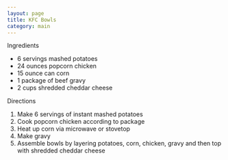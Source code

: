 ```yaml
---
layout: page
title: KFC Bowls
category: main
---
```


Ingredients
  * 6 servings mashed potatoes
  * 24 ounces popcorn chicken 
  * 15 ounce can corn
  * 1 package of beef gravy
  * 2 cups shredded cheddar cheese

Directions
  1. Make 6 servings of instant mashed potatoes
  2. Cook popcorn chicken according to package
  3. Heat up corn via microwave or stovetop
  4. Make gravy
  5. Assemble bowls by layering potatoes, corn, chicken, gravy and then top with shredded cheddar cheese